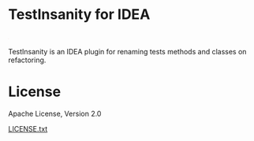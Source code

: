 # TestInsanity for IDEA
<img alt="TestInsanity Logo" src="resources/META-INF/pluginIconDoc.png" />
<br/>

TestInsanity is an IDEA plugin for renaming tests methods and classes on refactoring. 

# License
Apache License, Version 2.0

[LICENSE.txt](LICENSE.txt)
